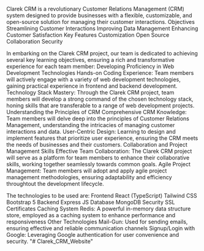Clarek CRM is a revolutionary Customer Relations Management (CRM) system designed to provide businesses with a flexible, customizable, and open-source solution for managing their customer interactions. Objectives Streamlining Customer Interactions Improving Data Management Enhancing Customer Satisfaction Key Features Customization Open Source Collaboration Security

In embarking on the Clarek CRM project, our team is dedicated to achieving several key learning objectives, ensuring a rich and transformative experience for each team member: Developing Proficiency in Web Development Technologies Hands-on Coding Experience: Team members will actively engage with a variety of web development technologies, gaining practical experience in frontend and backend development. Technology Stack Mastery: Through the Clarek CRM project, team members will develop a strong command of the chosen technology stack, honing skills that are transferable to a range of web development projects. Understanding the Principles of CRM Comprehensive CRM Knowledge: Team members will delve deep into the principles of Customer Relations Management, understanding the intricacies of managing customer interactions and data. User-Centric Design: Learning to design and implement features that prioritize user experience, ensuring the CRM meets the needs of businesses and their customers. Collaboration and Project Management Skills Effective Team Collaboration: The Clarek CRM project will serve as a platform for team members to enhance their collaborative skills, working together seamlessly towards common goals. Agile Project Management: Team members will adopt and apply agile project management methodologies, ensuring adaptability and efficiency throughtout the development lifecycle.

The technologies to be used are: Frontend React (TypeScript) Tailwind CSS Bootstrap 5 Backend Express JS Database MongoDB Security SSL Certificates Caching System Redis: A powerful in-memory data structure store, employed as a caching system to enhance performance and responsiveness Other Technologies Mail-Gun: Used for sending emails, ensuring effective and reliable communication channels Signup/Login with Google: Leveraging Google authentication for user convenience and security.
"# Clarek_CRM_Website" 
